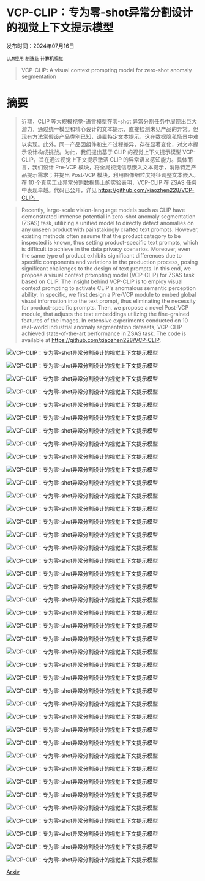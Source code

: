 # VCP-CLIP：专为零-shot异常分割设计的视觉上下文提示模型

发布时间：2024年07月16日

`LLM应用` `制造业` `计算机视觉`

> VCP-CLIP: A visual context prompting model for zero-shot anomaly segmentation

# 摘要

> 近期，CLIP 等大规模视觉-语言模型在零-shot 异常分割任务中展现出巨大潜力，通过统一模型和精心设计的文本提示，直接检测未见产品的异常。但现有方法常假设产品类别已知，设置特定文本提示，这在数据隐私场景中难以实现。此外，同一产品因组件和生产过程差异，存在显著变化，对文本提示设计构成挑战。为此，我们提出基于 CLIP 的视觉上下文提示模型 VCP-CLIP，旨在通过视觉上下文提示激活 CLIP 的异常语义感知能力。具体而言，我们设计 Pre-VCP 模块，将全局视觉信息嵌入文本提示，消除特定产品提示需求；并提出 Post-VCP 模块，利用图像细粒度特征调整文本嵌入。在 10 个真实工业异常分割数据集上的实验表明，VCP-CLIP 在 ZSAS 任务中表现卓越。代码已公开，详见 https://github.com/xiaozhen228/VCP-CLIP。

> Recently, large-scale vision-language models such as CLIP have demonstrated immense potential in zero-shot anomaly segmentation (ZSAS) task, utilizing a unified model to directly detect anomalies on any unseen product with painstakingly crafted text prompts. However, existing methods often assume that the product category to be inspected is known, thus setting product-specific text prompts, which is difficult to achieve in the data privacy scenarios. Moreover, even the same type of product exhibits significant differences due to specific components and variations in the production process, posing significant challenges to the design of text prompts. In this end, we propose a visual context prompting model (VCP-CLIP) for ZSAS task based on CLIP. The insight behind VCP-CLIP is to employ visual context prompting to activate CLIP's anomalous semantic perception ability. In specific, we first design a Pre-VCP module to embed global visual information into the text prompt, thus eliminating the necessity for product-specific prompts. Then, we propose a novel Post-VCP module, that adjusts the text embeddings utilizing the fine-grained features of the images. In extensive experiments conducted on 10 real-world industrial anomaly segmentation datasets, VCP-CLIP achieved state-of-the-art performance in ZSAS task. The code is available at https://github.com/xiaozhen228/VCP-CLIP.

![VCP-CLIP：专为零-shot异常分割设计的视觉上下文提示模型](../../../paper_images/2407.12276/x1.png)

![VCP-CLIP：专为零-shot异常分割设计的视觉上下文提示模型](../../../paper_images/2407.12276/x2.png)

![VCP-CLIP：专为零-shot异常分割设计的视觉上下文提示模型](../../../paper_images/2407.12276/x3.png)

![VCP-CLIP：专为零-shot异常分割设计的视觉上下文提示模型](../../../paper_images/2407.12276/x4.png)

![VCP-CLIP：专为零-shot异常分割设计的视觉上下文提示模型](../../../paper_images/2407.12276/x5.png)

![VCP-CLIP：专为零-shot异常分割设计的视觉上下文提示模型](../../../paper_images/2407.12276/x6.png)

![VCP-CLIP：专为零-shot异常分割设计的视觉上下文提示模型](../../../paper_images/2407.12276/x7.png)

![VCP-CLIP：专为零-shot异常分割设计的视觉上下文提示模型](../../../paper_images/2407.12276/x8.png)

![VCP-CLIP：专为零-shot异常分割设计的视觉上下文提示模型](../../../paper_images/2407.12276/x9.png)

![VCP-CLIP：专为零-shot异常分割设计的视觉上下文提示模型](../../../paper_images/2407.12276/x10.png)

![VCP-CLIP：专为零-shot异常分割设计的视觉上下文提示模型](../../../paper_images/2407.12276/x11.png)

![VCP-CLIP：专为零-shot异常分割设计的视觉上下文提示模型](../../../paper_images/2407.12276/x12.png)

![VCP-CLIP：专为零-shot异常分割设计的视觉上下文提示模型](../../../paper_images/2407.12276/x13.png)

![VCP-CLIP：专为零-shot异常分割设计的视觉上下文提示模型](../../../paper_images/2407.12276/x14.png)

![VCP-CLIP：专为零-shot异常分割设计的视觉上下文提示模型](../../../paper_images/2407.12276/x15.png)

![VCP-CLIP：专为零-shot异常分割设计的视觉上下文提示模型](../../../paper_images/2407.12276/x16.png)

![VCP-CLIP：专为零-shot异常分割设计的视觉上下文提示模型](../../../paper_images/2407.12276/x17.png)

![VCP-CLIP：专为零-shot异常分割设计的视觉上下文提示模型](../../../paper_images/2407.12276/x18.png)

![VCP-CLIP：专为零-shot异常分割设计的视觉上下文提示模型](../../../paper_images/2407.12276/x19.png)

![VCP-CLIP：专为零-shot异常分割设计的视觉上下文提示模型](../../../paper_images/2407.12276/x20.png)

![VCP-CLIP：专为零-shot异常分割设计的视觉上下文提示模型](../../../paper_images/2407.12276/x21.png)

![VCP-CLIP：专为零-shot异常分割设计的视觉上下文提示模型](../../../paper_images/2407.12276/x22.png)

![VCP-CLIP：专为零-shot异常分割设计的视觉上下文提示模型](../../../paper_images/2407.12276/x23.png)

![VCP-CLIP：专为零-shot异常分割设计的视觉上下文提示模型](../../../paper_images/2407.12276/x24.png)

![VCP-CLIP：专为零-shot异常分割设计的视觉上下文提示模型](../../../paper_images/2407.12276/x25.png)

![VCP-CLIP：专为零-shot异常分割设计的视觉上下文提示模型](../../../paper_images/2407.12276/x26.png)

![VCP-CLIP：专为零-shot异常分割设计的视觉上下文提示模型](../../../paper_images/2407.12276/x27.png)

![VCP-CLIP：专为零-shot异常分割设计的视觉上下文提示模型](../../../paper_images/2407.12276/x28.png)

![VCP-CLIP：专为零-shot异常分割设计的视觉上下文提示模型](../../../paper_images/2407.12276/x29.png)

![VCP-CLIP：专为零-shot异常分割设计的视觉上下文提示模型](../../../paper_images/2407.12276/x30.png)

![VCP-CLIP：专为零-shot异常分割设计的视觉上下文提示模型](../../../paper_images/2407.12276/x31.png)

![VCP-CLIP：专为零-shot异常分割设计的视觉上下文提示模型](../../../paper_images/2407.12276/x32.png)

![VCP-CLIP：专为零-shot异常分割设计的视觉上下文提示模型](../../../paper_images/2407.12276/x33.png)

![VCP-CLIP：专为零-shot异常分割设计的视觉上下文提示模型](../../../paper_images/2407.12276/x34.png)

![VCP-CLIP：专为零-shot异常分割设计的视觉上下文提示模型](../../../paper_images/2407.12276/x35.png)

![VCP-CLIP：专为零-shot异常分割设计的视觉上下文提示模型](../../../paper_images/2407.12276/x36.png)

![VCP-CLIP：专为零-shot异常分割设计的视觉上下文提示模型](../../../paper_images/2407.12276/x37.png)

![VCP-CLIP：专为零-shot异常分割设计的视觉上下文提示模型](../../../paper_images/2407.12276/x38.png)

![VCP-CLIP：专为零-shot异常分割设计的视觉上下文提示模型](../../../paper_images/2407.12276/x39.png)

![VCP-CLIP：专为零-shot异常分割设计的视觉上下文提示模型](../../../paper_images/2407.12276/x40.png)

[Arxiv](https://arxiv.org/abs/2407.12276)